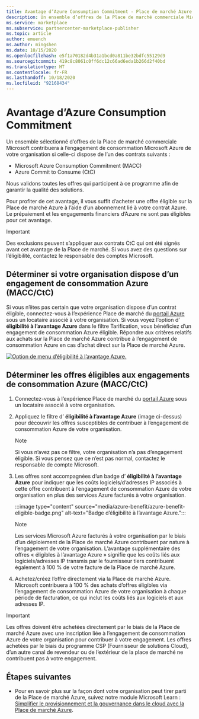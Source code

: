 ```yaml
---
title: Avantage d’Azure Consumption Commitment - Place de marché Azure
description: Un ensemble d’offres de la Place de marché commerciale Microsoft contribuera à l’engagement de consommation Microsoft Azure de votre organisation.
ms.service: marketplace
ms.subservice: partnercenter-marketplace-publisher
ms.topic: article
author: emuench
ms.author: mingshen
ms.date: 10/15/2020
ms.openlocfilehash: e5f1a70182d4b31a1bcd0a811be32bdfc55129d9
ms.sourcegitcommit: 419c8c8061c0ff6dc12c66ad6eda1b266d2f40bd
ms.translationtype: HT
ms.contentlocale: fr-FR
ms.lasthandoff: 10/18/2020
ms.locfileid: "92168434"
---
```

# <a name="azure-consumption-commitment-benefit"></a>Avantage d’Azure Consumption Commitment

Un ensemble sélectionné d’offres de la Place de marché commerciale Microsoft contribuera à l’engagement de consommation Microsoft Azure de votre organisation si celle-ci dispose de l’un des contrats suivants :

- Microsoft Azure Consumption Commitment (MACC)
- Azure Commit to Consume (CtC)

Nous validons toutes les offres qui participent à ce programme afin de garantir la qualité des solutions.

Pour profiter de cet avantage, il vous suffit d’acheter une offre éligible sur la Place de marché Azure à l’aide d’un abonnement lié à votre contrat Azure. Le prépaiement et les engagements financiers d’Azure ne sont pas éligibles pour cet avantage.

> [!IMPORTANT]
> Des exclusions peuvent s’appliquer aux contrats CtC qui ont été signés avant cet avantage de la Place de marché. Si vous avez des questions sur l’éligibilité, contactez le responsable des comptes Microsoft.

## <a name="determine-if-your-organization-has-an-azure-consumption-commitment-maccctc"></a>Déterminer si votre organisation dispose d’un engagement de consommation Azure (MACC/CtC)

Si vous n’êtes pas certain que votre organisation dispose d’un contrat éligible, connectez-vous à l’expérience Place de marché du [portail Azure](https://ms.portal.azure.com/#blade/Microsoft_Azure_Marketplace/MarketplaceOffersBlade/selectedMenuItemId/home) sous un locataire associé à votre organisation. Si vous voyez l’option d’ **éligibilité à l’avantage Azure** dans le filtre Tarification, vous bénéficiez d’un engagement de consommation Azure éligible. Répondre aux critères relatifs aux achats sur la Place de marché Azure contribue à l’engagement de consommation Azure en cas d’achat direct sur la Place de marché Azure.

[![Option de menu d’éligibilité à l’avantage Azure.](media/azure-benefit/azure-benefit-eligible.png)](media/azure-benefit/azure-benefit-eligible.png#lightbox)

## <a name="determine-which-offers-are-eligible-for-azure-consumption-commitments-maccctc"></a>Déterminer les offres éligibles aux engagements de consommation Azure (MACC/CtC)

1. Connectez-vous à l’expérience Place de marché du [portail Azure](https://ms.portal.azure.com/#blade/Microsoft_Azure_Marketplace/MarketplaceOffersBlade/selectedMenuItemId/home) sous un locataire associé à votre organisation.
2. Appliquez le filtre d’ **éligibilité à l’avantage Azure** (image ci-dessus) pour découvrir les offres susceptibles de contribuer à l’engagement de consommation Azure de votre organisation.

   > [!NOTE]
   > Si vous n’avez pas ce filtre, votre organisation n’a pas d’engagement éligible. Si vous pensez que ce n’est pas normal, contactez le responsable de compte Microsoft.
 
3. Les offres sont accompagnées d’un badge d’ **éligibilité à l’avantage Azure** pour indiquer que les coûts logiciels/d’adresses IP associés à cette offre contribuent à l’engagement de consommation Azure de votre organisation en plus des services Azure facturés à votre organisation.

    :::image type="content" source="media/azure-benefit/azure-benefit-eligible-badge.png" alt-text="Badge d’éligibilité à l’avantage Azure.":::

   > [!NOTE]
   > Les services Microsoft Azure facturés à votre organisation par le biais d’un déploiement de la Place de marché Azure contribuent par nature à l’engagement de votre organisation. L’avantage supplémentaire des offres « éligibles à l’avantage Azure » signifie que les coûts liés aux logiciels/adresses IP transmis par le fournisseur tiers contribuent également à 100 % de votre facture de la Place de marché Azure.

4. Achetez/créez l’offre directement via la Place de marché Azure. Microsoft contribuera à 100 % des achats d’offres éligibles via l’engagement de consommation Azure de votre organisation à chaque période de facturation, ce qui inclut les coûts liés aux logiciels et aux adresses IP.

> [!IMPORTANT]
> Les offres doivent être achetées directement par le biais de la Place de marché Azure avec une inscription liée à l’engagement de consommation Azure de votre organisation pour contribuer à votre engagement. Les offres achetées par le biais du programme CSP (Fournisseur de solutions Cloud), d’un autre canal de revendeur ou de l’extérieur de la place de marché ne contribuent pas à votre engagement.

## <a name="next-steps"></a>Étapes suivantes

- Pour en savoir plus sur la façon dont votre organisation peut tirer parti de la Place de marché Azure, suivez notre module Microsoft Learn : [Simplifier le provisionnement et la gouvernance dans le cloud avec la Place de marché Azure](https://aka.ms/cm.marketplaceprocurement).
